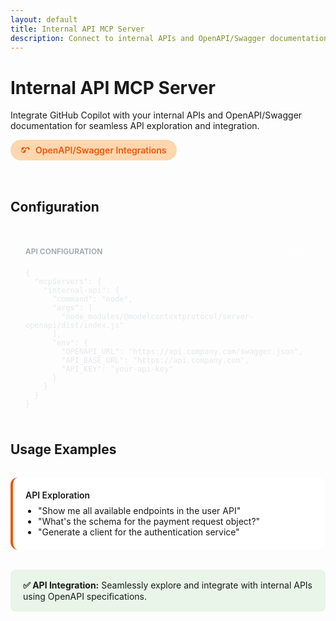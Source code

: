 ```yaml
---
layout: default
title: Internal API MCP Server
description: Connect to internal APIs and OpenAPI/Swagger documentation
---
```


<!-- Page Header -->
<div class="page-header">
  <div class="page-header-container">
    <h1 class="page-title">Internal API MCP Server</h1>
    <p class="page-description">
      Integrate GitHub Copilot with your internal APIs and OpenAPI/Swagger documentation for seamless API exploration and integration.
    </p>
  </div>
</div>

<!-- Documentation Content -->
<div class="doc-content">

  <div style="display: inline-flex; align-items: center; gap: 8px; background: #fed7af; color: #ea580c; padding: 8px 16px; border-radius: 20px; font-size: 14px; font-weight: 600; margin-bottom: 32px;">
    <svg width="16" height="16" viewBox="0 0 24 24" fill="currentColor">
      <path d="M7.5,4A5.5,5.5 0 0,0 2,9.5C2,10 2.09,10.5 2.22,11H6.3L7.57,7.63C7.87,6.83 8.6,6.3 9.5,6.3C10.4,6.3 11.13,6.83 11.43,7.63L12.5,10.5L14.07,7.63C14.37,6.83 15.1,6.3 16,6.3C16.9,6.3 17.63,6.83 17.93,7.63L19.2,11H21.78C21.91,10.5 22,10 22,9.5A5.5,5.5 0 0,0 16.5,4C14.64,4 13,4.92 12,6.34C11,4.92 9.36,4 7.5,4V4M7.5,18A5.5,5.5 0 0,0 13,12.5C13,12 12.91,11.5 12.78,11H8.7L7.43,14.37C7.13,15.17 6.4,15.7 5.5,15.7C4.6,15.7 3.87,15.17 3.57,14.37L2.5,11.5L0.93,14.37C0.63,15.17 0.1,15.7 0,15.7C0,15.7 0,15.7 0,15.7C0,15.7 0,15.7 0,15.7L2.22,11H2.22C2.09,11.5 2,12 2,12.5A5.5,5.5 0 0,0 7.5,18V18Z"/>
    </svg>
    OpenAPI/Swagger Integrations
  </div>

  ## Configuration

  <div style="background: var(--bg-dark); color: #e5e7eb; border-radius: 12px; padding: 24px; margin: 24px 0;">
    <div style="display: flex; justify-content: space-between; align-items: center; margin-bottom: 16px;">
      <span style="font-size: 12px; font-weight: 600; text-transform: uppercase; color: #9ca3af;">API Configuration</span>
      <button onclick="copyToClipboard('{\n  \"mcpServers\": {\n    \"internal-api\": {\n      \"command\": \"node\",\n      \"args\": [\n        \"node_modules/@modelcontextprotocol/server-openapi/dist/index.js\"\n      ],\n      \"env\": {\n        \"OPENAPI_URL\": \"https://api.company.com/swagger.json\",\n        \"API_BASE_URL\": \"https://api.company.com\",\n        \"API_KEY\": \"your-api-key\"\n      }\n    }\n  }\n}')" style="background: var(--primary-color); color: white; border: none; padding: 4px 12px; border-radius: 4px; font-size: 12px; cursor: pointer;">Copy</button>
    </div>
    <pre style="margin: 0; background: none; border: none; padding: 0;"><code>{
  "mcpServers": {
    "internal-api": {
      "command": "node",
      "args": [
        "node_modules/@modelcontextprotocol/server-openapi/dist/index.js"
      ],
      "env": {
        "OPENAPI_URL": "https://api.company.com/swagger.json",
        "API_BASE_URL": "https://api.company.com",
        "API_KEY": "your-api-key"
      }
    }
  }
}</code></pre>
  </div>

  ## Usage Examples

  <div style="display: grid; gap: 16px; margin: 32px 0;">
    <div style="padding: 20px; background: white; border-left: 4px solid #ea580c; border-radius: 12px;">
      <h4 style="margin: 0 0 8px 0; color: var(--text-primary); font-weight: 600;">API Exploration</h4>
      <ul style="margin: 0; padding-left: 20px; color: var(--text-secondary);">
        <li>"Show me all available endpoints in the user API"</li>
        <li>"What's the schema for the payment request object?"</li>
        <li>"Generate a client for the authentication service"</li>
      </ul>
    </div>
  </div>

  <div style="background: #e8f5e8; border-left: 4px solid var(--accent-color); padding: 16px 20px; border-radius: 8px; margin: 24px 0;">
    <strong>✅ API Integration:</strong> Seamlessly explore and integrate with internal APIs using OpenAPI specifications.
  </div>

</div>

<script>
function copyToClipboard(text) {
  navigator.clipboard.writeText(text).then(function() {
    console.log('Copied to clipboard:', text);
  }, function(err) {
    console.error('Could not copy text: ', err);
  });
}
</script>